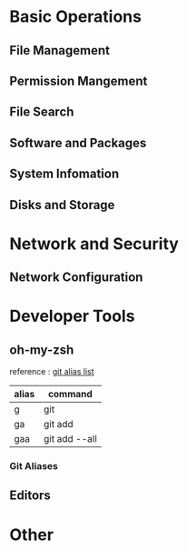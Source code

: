# Basic Operations

## File Management

## Permission Mangement

## File Search

## Software and Packages

## System Infomation

## Disks and Storage

# Network and Security

## Network Configuration

# Developer Tools

## oh-my-zsh

reference : [git alias list](https://kapeli.com/cheat_sheets/Oh-My-Zsh_Git.docset/Contents/Resources/Documents/index)

| alias | command       |
| ----- | ------------- |
| g     | git           |
| ga    | git add       |
| gaa   | git add --all |

### Git Aliases

## Editors

# Other
